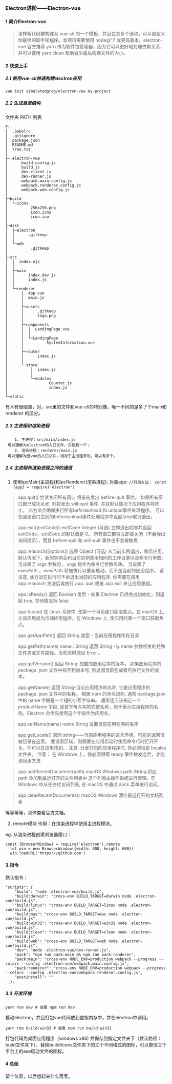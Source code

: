### Electron进阶——Electron-vue


#### 1.简介Electron-vue
> 该样板代码被构建为 vue-cli 的一个模板，并且包含多个选项，可以自定义你最终的脚手架程序。本项目需要使用 node@^7 或更高版本。electron-vue 官方推荐 yarn 作为软件包管理器，因为它可以更好地处理依赖关系，并可以使用 yarn clean 帮助减少最后构建文件的大小。

#### 2.快速上手 

##### 2.1 使用vue-cli快速构建electron应用

```
vue init simulatedgreg/electron-vue my-project
```

##### 2.2 生成目录结构
   文件夹 PATH 列表
	
	F:.
	│  .babelrc
	│  .gitignore
	│  package.json
	│  README.md
	│  tree.txt
	│  
	├─.electron-vue
	│      build.config.js
	│      build.js
	│      dev-client.js
	│      dev-runner.js
	│      webpack.main.config.js
	│      webpack.renderer.config.js
	│      webpack.web.config.js
	│      
	├─build
	│  └─icons
	│          256x256.png
	│          icon.icns
	│          icon.ico
	│          
	├─dist
	│  ├─electron
	│  │      .gitkeep
	│  │      
	│  └─web
	│          .gitkeep
	│          
	├─src
	│  │  index.ejs
	│  │  
	│  ├─main
	│  │      index.dev.js
	│  │      index.js
	│  │      
	│  └─renderer
	│      │  App.vue
	│      │  main.js
	│      │  
	│      ├─assets
	│      │      .gitkeep
	│      │      logo.png
	│      │      
	│      ├─components
	│      │  │  LandingPage.vue
	│      │  │  
	│      │  └─LandingPage
	│      │          SystemInformation.vue
	│      │          
	│      ├─router
	│      │      index.js
	│      │      
	│      └─store
	│          │  index.js
	│          │  
	│          └─modules
	│                  Counter.js
	│                  index.js
	│                  
	└─static
        
 有木有很眼熟，对，src里的文件和vue-cli的特别像，唯一不同的是多了个main和renderer 的区分。
 
##### 2.3 主进程和渲染进程
		1. 主进程：src/main/index.js
	 可以理解为electron的入口文件，只能有一个；
		2. 渲染进程：renderer/main.js
	 可以理解为是vue的入口文件，相对于主进程来说，可以有多个。
     

##### 2.4  主进程和渲染进程之间的通信  
1. 使用ipcMain(主进程)和ipcRenderer(渲染进程);
		对象app:
		```
			//引用方法：
			const {app} = require('electron')
		```
> app.quit()
		尝试关闭所有窗口 将首先发出 before-quit 事件。 如果所有窗口都已成功关闭, 则将发出 will-quit 事件, 并且默认情况下应用程序将终止。
		此方法会确保执行所有beforeunload 和 unload事件处理程序。 可以在退出窗口之前的beforeunload事件处理程序中返回false取消退出。
		
>app.exit([exitCode])
exitCode Integer (可选)
立即退出程序并返回 exitCode。exitCode 的默认值是 0。
所有窗口都将立即被关闭（不会弹出询问提示），而且 before-quit 和 will-quit 事件也不会被触发

>app.relaunch([options])
选项 Object (可选)
从当前实例退出，重启应用。
默认情况下，新的实例会和当前实例使用相同的工作目录以及命令行参数。 当设置了 args 参数时， args 将作为命令行参数传递。 当设置了 execPath ，execPath 将被执行以重新启动，而不是当前的应用程序。
请注意, 此方法在执行时不会退出当前的应用程序, 你需要在调用 app.relaunch 方法后再执行 app. quit 或者 app.exit 来让应用重启。

>app.isReady()
返回 Boolean 类型 - 如果 Electron 已经完成初始化，则返回 true, 其他情况为 false

>app.focus()
在 Linux 系统中, 使第一个可见窗口获取焦点。在 macOS 上, 让该应用成为活动应用程序。在 Windows 上, 使应用的第一个窗口获取焦点。

>app.getAppPath()
返回 String 类型 - 当前应用程序所在目录

>app.getPath(name)
name : String
返回 String -与 name 参数相关的特殊文件夹或文件路径。当失败时抛出 Error 。

>app.getVersion()
返回 String-加载的应用程序的版本。 如果应用程序的 package. json 文件中找不到版本号, 则返回当前包或者可执行文件的版本。

>app.getName()
返回 String-当前应用程序的名称, 它是应用程序的 package. json 文件中的名称。
根据 npm 的命名规则, 通常 package.json 中的 name 字段是一个短的小写字符串。 通常还应该指定一个 productName 字段, 是首字母大写的完整名称，用于表示应用程序的名称。Electron 会优先使用这个字段作为应用名。

>app.setName(name)
name String
设置当前应用程序的名字

>app.getLocale()
返回 string——当前应用程序的语言环境。可能的返回值被记录在这里。
要设置区域，则需要在应用启动时使用命令行时打开开关，你可以在这里找到。
注意: 分发打包的应用程序时, 你必须指定 locales 文件夹。
注意： 在 Windows 上，你必须得等 ready 事件触发之后，才能调用该方法

>app.addRecentDocument(path) macOS Windows
path String
将此 path 添加到最近打开的文件列表中
这个列表由操作系统进行管理。在 Windows 中从任务栏访问列表, 在 macOS 中通过 dock 菜单进行访问。

>app.clearRecentDocuments() macOS Windows
清空最近打开的文档列表

等等等等，具体查看官方文档。


2. remote模块 
作用：在渲染进程中使用主进程模块。

eg: 
	从渲染进程创建浏览器窗口：
```
const {BrowserWindow} = require('electron').remote
  let win = new BrowserWindow({width: 800, height: 600})
  win.loadURL('https://github.com')
```


#### 3.指令

默认指令：

```
"scripts": {
    "build": "node .electron-vue/build.js",
    "build:darwin": "cross-env BUILD_TARGET=darwin node .electron-vue/build.js",
    "build:linux": "cross-env BUILD_TARGET=linux node .electron-vue/build.js",
    "build:mas": "cross-env BUILD_TARGET=mas node .electron-vue/build.js",
    "build:win32": "cross-env BUILD_TARGET=win32 node .electron-vue/build.js",
    "build:clean": "cross-env BUILD_TARGET=clean node .electron-vue/build.js",
    "build:web": "cross-env BUILD_TARGET=web node .electron-vue/build.js",
    "dev": "node .electron-vue/dev-runner.js",
    "pack": "npm run pack:main && npm run pack:renderer",
    "pack:main": "cross-env NODE_ENV=production webpack --progress --colors --config .electron-vue/webpack.main.config.js",
    "pack:renderer": "cross-env NODE_ENV=production webpack --progress --colors --config .electron-vue/webpack.renderer.config.js",
    "postinstall": ""
  },
```

##### 3.3 开发环境

```
yarn run dev # 或者 npm run dev
```
启动electron，并且打包vue代码放到虚拟内存中，并在electron中调用。


```
yarn run build:win32 # 或者 npm run build:win32
```
打包代码为桌面应用程序（windows x86) 并保存到指定文件夹下（默认路径：build文件夹下），替换build/icons文件夹下的三个不同格式的图标，可以更改三个平台上的exe启动文件的图标。

#### 4 总结

留个位置，以后想起来什么再写。

